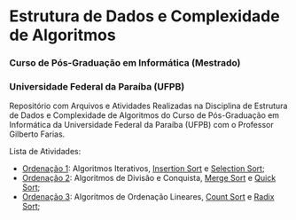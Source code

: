 # Estrutura de Dados e Complexidade de Algoritmos
### Curso de Pós-Graduação em Informática (Mestrado)
### Universidade Federal da Paraíba (UFPB)

Repositório com Arquivos e Atividades Realizadas na Disciplina de Estrutura de Dados e Complexidade de Algoritmos do Curso de Pós-Graduação em Informática da Universidade Federal da Paraíba (UFPB) com o Professor Gilberto Farias.

Lista de Atividades:

- [Ordenação 1](https://github.com/rodolfobolconte/me-ufpb-edca/tree/master/ordenacao1): Algoritmos Iterativos, [Insertion Sort](https://pt.wikipedia.org/wiki/Insertion_sort) e [Selection Sort](https://pt.wikipedia.org/wiki/Selection_sort);
- [Ordenação 2](https://github.com/rodolfobolconte/me-ufpb-edca/tree/master/ordenacao2): Algoritmos de Divisão e Conquista, [Merge Sort](https://pt.wikipedia.org/wiki/Merge_sort) e [Quick Sort](https://pt.wikipedia.org/wiki/Quicksort);
- [Ordenação 3](https://github.com/rodolfobolconte/me-ufpb-edca/tree/master/ordenacao3): Algoritmos de Ordenação Lineares, [Count Sort](https://pt.wikipedia.org/wiki/Counting_sort) e [Radix Sort](https://pt.wikipedia.org/wiki/Radix_sort);